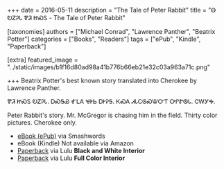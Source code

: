 +++
date = 2016-05-11
description = "The Tale of Peter Rabbit"
title = "Ꮎ ᎧᏃᎮᏓ ᏈᏘ ᏥᏍᏚ - The Tale of Peter Rabbit"

[taxonomies]
authors = ["Michael Conrad", "Lawrence Panther", "Beatrix Potter"]
categories = ["Books", "Readers"]
tags = ["ePub", "Kindle", "Paperback"]

[extra]
featured_image = "../static/images/b1f16d80ad98a41b776b66eb21e32c03a963a71c.png"

+++
Beatrix Potter's best known story translated into Cherokee by Lawrence Panther.
<!-- more -->
ᏈᏘ ᏥᏍᏚ ᎧᏃᎮᏓ. ᎠᏍᎦᏯ ᎹᏞᎪ ᏠᎨᏏ ᎠᎨᎮᎦ. ᏦᏍᎪ ᏗᏓᏟᎶᏍᏔᏅᎢ ᎤᎵᏑᏫᏓ. ᏣᎳᎩᎭ.

Peter Rabbit's story. Mr. McGregor is chasing him in the field. Thirty color pictures. Cherokee only.

* [eBook (ePub)](https://www.smashwords.com/books/view/1002303) via Smashwords
* eBook (Kindle) Not available via Amazon
* [Paperback](http://www.lulu.com/shop/michael-joyner-and-lawrence-panther-and-beatrix-potter/the-tale-of-peter-rabbit-na-kanoheda-kwiti-jisdu/paperback/product-22690839.html) via Lulu **Black and White Interior**
* [Paperback](http://www.lulu.com/shop/michael-joyner-and-lawrence-panther-and-beatrix-potter/the-tale-of-peter-rabbit-na-kanoheda-kwiti-jisdu/paperback/product-22691014.html) via Lulu **Full Color Interior**




